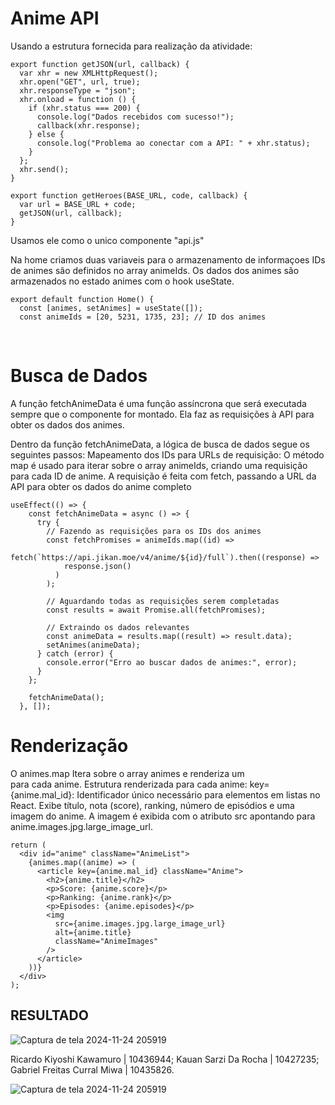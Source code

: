 <h1>Anime API</h1>

Usando a estrutura fornecida para realização da atividade:

``` tsx
export function getJSON(url, callback) {
  var xhr = new XMLHttpRequest();
  xhr.open("GET", url, true);
  xhr.responseType = "json";
  xhr.onload = function () {
    if (xhr.status === 200) {
      console.log("Dados recebidos com sucesso!");
      callback(xhr.response);
    } else {
      console.log("Problema ao conectar com a API: " + xhr.status);
    }
  };
  xhr.send();
}

export function getHeroes(BASE_URL, code, callback) {
  var url = BASE_URL + code;
  getJSON(url, callback);
}
```

Usamos ele como o unico componente "api.js"
<br>


Na home criamos duas variaveis para o armazenamento de informaçoes
IDs de animes são definidos no array animeIds.
Os dados dos animes são armazenados no estado animes com o hook useState.

``` tsx
export default function Home() {
  const [animes, setAnimes] = useState([]);
  const animeIds = [20, 5231, 1735, 23]; // ID dos animes
```
<br>

  <h1>Busca de Dados</h1>
A função fetchAnimeData é uma função assíncrona que será executada sempre que o componente for montado. Ela faz as requisições à API para obter os dados dos animes.

Dentro da função fetchAnimeData, a lógica de busca de dados segue os seguintes passos:
Mapeamento dos IDs para URLs de requisição: O método map é usado para iterar sobre o array animeIds, criando uma requisição para cada ID de anime. A requisição é feita com fetch, passando a URL da API para obter os dados do anime completo

``` tsx
useEffect(() => {
    const fetchAnimeData = async () => {
      try {
        // Fazendo as requisições para os IDs dos animes
        const fetchPromises = animeIds.map((id) =>
          fetch(`https://api.jikan.moe/v4/anime/${id}/full`).then((response) =>
            response.json()
          )
        );

        // Aguardando todas as requisições serem completadas
        const results = await Promise.all(fetchPromises);

        // Extraindo os dados relevantes
        const animeData = results.map((result) => result.data);
        setAnimes(animeData);
      } catch (error) {
        console.error("Erro ao buscar dados de animes:", error);
      }
    };

    fetchAnimeData();
  }, []);
```

<h1>Renderização</h1>
 O animes.map Itera sobre o array animes e renderiza um <article> para cada anime.
  Estrutura renderizada para cada anime:
  key={anime.mal_id}: Identificador único necessário para elementos em listas no React.
  Exibe título, nota (score), ranking, número de episódios e uma imagem do anime.
  A imagem é exibida com o atributo src apontando para anime.images.jpg.large_image_url.

``` tsx
return (
  <div id="anime" className="AnimeList">
    {animes.map((anime) => (
      <article key={anime.mal_id} className="Anime">
        <h2>{anime.title}</h2>
        <p>Score: {anime.score}</p>
        <p>Ranking: {anime.rank}</p>
        <p>Episodes: {anime.episodes}</p>
        <img
          src={anime.images.jpg.large_image_url}
          alt={anime.title}
          className="AnimeImages"
        />
      </article>
    ))}
  </div>
);
```
<h1>RESULTADO</h1>

![Captura de tela 2024-11-24 205919](https://github.com/user-attachments/assets/a011852d-026c-4e48-9a91-7be771d1b1f7)



Ricardo Kiyoshi Kawamuro | 10436944; Kauan Sarzi Da Rocha | 10427235; Gabriel Freitas Curral Miwa | 10435826.

![Captura de tela 2024-11-24 205919](https://github.com/user-attachments/assets/f0f80401-ebcb-4008-a305-5416d62ec598)

